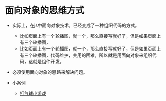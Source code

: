 # 面向对象的思维方式
* 实际上，在js中面向对象技术，已经变成了一种组织代码的方式。
    * 比如页面上有一个轮播图，就一个，那么直接写就好了，但是如果页面上有三个轮播图，
    * 比如页面上有一个轮播图，就一个，那么直接写就好了，但是如果页面上有三个轮播图，代码维护，共用的困难，所以就是用面向对象来组织代码，这就是组件开发。
* 必须使用面向对象的思路来解决问题。

* 小案例
    * [打气球小游戏](file/)